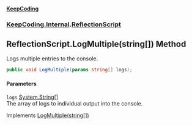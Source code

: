 #### [KeepCoding](index.md 'index')
### [KeepCoding.Internal](KeepCoding_Internal.md 'KeepCoding.Internal').[ReflectionScript](KeepCoding_Internal_ReflectionScript.md 'KeepCoding.Internal.ReflectionScript')
## ReflectionScript.LogMultiple(string[]) Method
Logs multiple entries to the console.  
```csharp
public void LogMultiple(params string[] logs);
```
#### Parameters
<a name='KeepCoding_Internal_ReflectionScript_LogMultiple(string__)_logs'></a>
`logs` [System.String](https://docs.microsoft.com/en-us/dotnet/api/System.String 'System.String')[[]](https://docs.microsoft.com/en-us/dotnet/api/System.Array 'System.Array')  
The array of logs to individual output into the console.
  

Implements [LogMultiple(string[])](KeepCoding_ILog_LogMultiple(string__).md 'KeepCoding.ILog.LogMultiple(string[])')  

